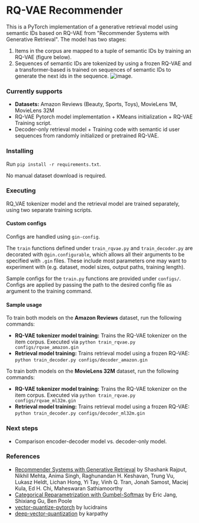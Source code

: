 # RQ-VAE Recommender
This is a PyTorch implementation of a generative retrieval model using semantic IDs based on RQ-VAE from "Recommender Systems with Generative Retrieval". 
The model has two stages:
1. Items in the corpus are mapped to a tuple of semantic IDs by training an RQ-VAE (figure below).
2. Sequences of semantic IDs are tokenized by using a frozen RQ-VAE and a transformer-based is trained on sequences of semantic IDs to generate the next ids in the sequence.
![image](https://github.com/EdoardoBotta/RQ-VAE/assets/64335373/199b38ac-a282-4ba1-bd89-3291617e6aa5).

### Currently supports
* **Datasets:** Amazon Reviews (Beauty, Sports, Toys), MovieLens 1M, MovieLens 32M
* RQ-VAE Pytorch model implementation + KMeans initialization + RQ-VAE Training script.
* Decoder-only retrieval model + Training code with semantic id user sequences from randomly initialized or pretrained RQ-VAE.

### Installing
Run `pip install -r requirements.txt`. 

No manual dataset download is required.

### Executing
RQ_VAE tokenizer model and the retrieval model are trained separately, using two separate training scripts. 
#### Custom configs
Configs are handled using `gin-config`. 

The `train` functions defined under `train_rqvae.py` and `train_decoder.py` are decorated with `@gin.configurable`, which allows all their arguments to be specified with `.gin` files. These include most parameters one may want to experiment with (e.g. dataset, model sizes, output paths, training length). 

Sample configs for the `train.py` functions are provided under `configs/`. Configs are applied by passing the path to the desired config file as argument to the training command. 
#### Sample usage
To train both models on the **Amazon Reviews** dataset, run the following commands:
* **RQ-VAE tokenizer model training:** Trains the RQ-VAE tokenizer on the item corpus. Executed via `python train_rqvae.py configs/rqvae_amazon.gin`
* **Retrieval model training:** Trains retrieval model using a frozen RQ-VAE: `python train_decoder.py configs/decoder_amazon.gin`

To train both models on the **MovieLens 32M** dataset, run the following commands:
* **RQ-VAE tokenizer model training:** Trains the RQ-VAE tokenizer on the item corpus. Executed via `python train_rqvae.py configs/rqvae_ml32m.gin`
* **Retrieval model training:** Trains retrieval model using a frozen RQ-VAE: `python train_decoder.py configs/decoder_ml32m.gin`

### Next steps
* Comparison encoder-decoder model vs. decoder-only model.

### References
* [Recommender Systems with Generative Retrieval](https://arxiv.org/pdf/2305.05065) by Shashank Rajput, Nikhil Mehta, Anima Singh, Raghunandan H. Keshavan, Trung Vu, Lukasz Heldt, Lichan Hong, Yi Tay, Vinh Q. Tran, Jonah Samost, Maciej Kula, Ed H. Chi, Maheswaran Sathiamoorthy
* [Categorical Reparametrization with Gumbel-Softmax](https://openreview.net/pdf?id=rkE3y85ee) by Eric Jang, Shixiang Gu, Ben Poole
* [vector-quantize-pytorch](https://github.com/lucidrains/vector-quantize-pytorch) by lucidrains
* [deep-vector-quantization](https://github.com/karpathy/deep-vector-quantization) by karpathy
  
